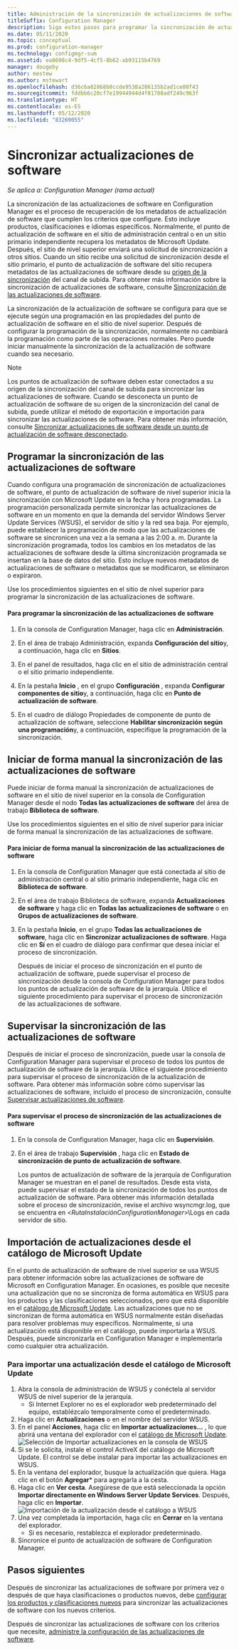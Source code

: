 ```yaml
---
title: Administración de la sincronización de actualizaciones de software
titleSuffix: Configuration Manager
description: Siga estos pasos para programar la sincronización de actualizaciones de software, iniciar la sincronización de actualizaciones de software de forma manual y supervisar la sincronización de actualizaciones de software.
ms.date: 05/11/2020
ms.topic: conceptual
ms.prod: configuration-manager
ms.technology: configmgr-sum
ms.assetid: ea8698c4-9df5-4cf5-8b62-ab93115b4769
manager: dougeby
author: mestew
ms.author: mstewart
ms.openlocfilehash: d36c6a02868b8ccde9538a286135b2ad1ce08f43
ms.sourcegitcommit: fddbb6c20cf7e19944944d4f81788adf249c963f
ms.translationtype: HT
ms.contentlocale: es-ES
ms.lasthandoff: 05/12/2020
ms.locfileid: "83269055"
---
```

#  <a name="synchronize-software-updates"></a><a name="BKMK_SUMSync"></a> Sincronizar actualizaciones de software

*Se aplica a: Configuration Manager (rama actual)*

 La sincronización de las actualizaciones de software en Configuration Manager es el proceso de recuperación de los metadatos de actualización de software que cumplen los criterios que configure. Esto incluye productos, clasificaciones e idiomas específicos. Normalmente, el punto de actualización de software en el sitio de administración central o en un sitio primario independiente recupera los metadatos de Microsoft Update. Después, el sitio de nivel superior enviará una solicitud de sincronización a otros sitios. Cuando un sitio recibe una solicitud de sincronización desde el sitio primario, el punto de actualización de software del sitio recupera metadatos de las actualizaciones de software desde su [origen de la sincronización](../plan-design/plan-for-software-updates.md#BKMK_SyncSource) del canal de subida. Para obtener más información sobre la sincronización de actualizaciones de software, consulte [Sincronización de las actualizaciones de software](../understand/software-updates-introduction.md#BKMK_Synchronization).

La sincronización de la actualización de software se configura para que se ejecute según una programación en las propiedades del punto de actualización de software en el sitio de nivel superior. Después de configurar la programación de la sincronización, normalmente no cambiará la programación como parte de las operaciones normales. Pero puede iniciar manualmente la sincronización de la actualización de software cuando sea necesario.

  > [!NOTE]  
  >  Los puntos de actualización de software deben estar conectados a su origen de la sincronización del canal de subida para sincronizar las actualizaciones de software. Cuando se desconecta un punto de actualización de software de su origen de la sincronización del canal de subida, puede utilizar el método de exportación e importación para sincronizar las actualizaciones de software. Para obtener más información, consulte [Sincronizar actualizaciones de software desde un punto de actualización de software desconectado](synchronize-software-updates-disconnected.md).  

## <a name="schedule-software-updates-synchronization"></a>Programar la sincronización de las actualizaciones de software
Cuando configura una programación de sincronización de actualizaciones de software, el punto de actualización de software de nivel superior inicia la sincronización con Microsoft Update en la fecha y hora programadas. La programación personalizada permite sincronizar las actualizaciones de software en un momento en que la demanda del servidor Windows Server Update Services (WSUS), el servidor de sitio y la red sea baja. Por ejemplo, puede establecer la programación de modo que las actualizaciones de software se sincronicen una vez a la semana a las 2:00 a. m. Durante la sincronización programada, todos los cambios en los metadatos de las actualizaciones de software desde la última sincronización programada se insertan en la base de datos del sitio. Esto incluye nuevos metadatos de actualizaciones de software o metadatos que se modificaron, se eliminaron o expiraron.

Use los procedimientos siguientes en el sitio de nivel superior para programar la sincronización de las actualizaciones de software.  

#### <a name="to-schedule-software-updates-synchronization"></a>Para programar la sincronización de las actualizaciones de software  

  1.  En la consola de Configuration Manager, haga clic en **Administración**.  

  2.  En el área de trabajo Administración, expanda **Configuración del sitio**y, a continuación, haga clic en **Sitios**.  

  3.  En el panel de resultados, haga clic en el sitio de administración central o el sitio primario independiente.  

  4.  En la pestaña **Inicio** , en el grupo **Configuración** , expanda **Configurar componentes de sitio**y, a continuación, haga clic en **Punto de actualización de software**.  

  5.  En el cuadro de diálogo Propiedades de componente de punto de actualización de software, seleccione **Habilitar sincronización según una programación**y, a continuación, especifique la programación de la sincronización.  

## <a name="manually-start-software-updates-synchronization"></a>Iniciar de forma manual la sincronización de las actualizaciones de software
Puede iniciar de forma manual la sincronización de actualizaciones de software en el sitio de nivel superior en la consola de Configuration Manager desde el nodo **Todas las actualizaciones de software** del área de trabajo **Biblioteca de software**.  

Use los procedimientos siguientes en el sitio de nivel superior para iniciar de forma manual la sincronización de las actualizaciones de software.  

#### <a name="to-manually-start-software-updates-synchronization"></a>Para iniciar de forma manual la sincronización de las actualizaciones de software  

1. En la consola de Configuration Manager que está conectada al sitio de administración central o al sitio primario independiente, haga clic en **Biblioteca de software**.  

2. En el área de trabajo Biblioteca de software, expanda **Actualizaciones de software** y haga clic en **Todas las actualizaciones de software** o en **Grupos de actualizaciones de software**.  

3. En la pestaña **Inicio**, en el grupo **Todas las actualizaciones de software**, haga clic en **Sincronizar actualizaciones de software**. Haga clic en **Sí** en el cuadro de diálogo para confirmar que desea iniciar el proceso de sincronización.  

   Después de iniciar el proceso de sincronización en el punto de actualización de software, puede supervisar el proceso de sincronización desde la consola de Configuration Manager para todos los puntos de actualización de software de la jerarquía. Utilice el siguiente procedimiento para supervisar el proceso de sincronización de las actualizaciones de software.  


## <a name="monitor-software-updates-synchronization"></a>Supervisar la sincronización de las actualizaciones de software
Después de iniciar el proceso de sincronización, puede usar la consola de Configuration Manager para supervisar el proceso de todos los puntos de actualización de software de la jerarquía. Utilice el siguiente procedimiento para supervisar el proceso de sincronización de la actualización de software. Para obtener más información sobre cómo supervisar las actualizaciones de software, incluido el proceso de sincronización, consulte [Supervisar actualizaciones de software](../deploy-use/monitor-software-updates.md).

#### <a name="to-monitor-the-software-updates-synchronization-process"></a>Para supervisar el proceso de sincronización de las actualizaciones de software  

1. En la consola de Configuration Manager, haga clic en **Supervisión**.  

2. En el área de trabajo **Supervisión** , haga clic en **Estado de sincronización de punto de actualización de software**.  

   Los puntos de actualización de software de la jerarquía de Configuration Manager se muestran en el panel de resultados. Desde esta vista, puede supervisar el estado de la sincronización de todos los puntos de actualización de software. Para obtener más información detallada sobre el proceso de sincronización, revise el archivo wsyncmgr.log, que se encuentra en <*RutaInstalaciónConfigurationManager*>\Logs en cada servidor de sitio.  

## <a name="import-updates-from-the-microsoft-update-catalog"></a>Importación de actualizaciones desde el catálogo de Microsoft Update

En el punto de actualización de software de nivel superior se usa WSUS para obtener información sobre las actualizaciones de software de Microsoft en Configuration Manager. En ocasiones, es posible que necesite una actualización que no se sincroniza de forma automática en WSUS para los productos y las clasificaciones seleccionados, pero que está disponible en el [catálogo de Microsoft Update](https://catalog.update.microsoft.com). Las actualizaciones que no se sincronizan de forma automática en WSUS normalmente están diseñadas para resolver problemas muy específicos. Normalmente, si una actualización está disponible en el catálogo, puede importarla a WSUS. Después, puede sincronizarla en Configuration Manager e implementarla como cualquier otra actualización.

### <a name="to-import-an-update-from-the-microsoft-update-catalog"></a>Para importar una actualización desde el catálogo de Microsoft Update

1. Abra la consola de administración de WSUS y conéctela al servidor WSUS de nivel superior de la jerarquía.
   - Si Internet Explorer no es el explorador web predeterminado del equipo, establézcalo temporalmente como el predeterminado.
2. Haga clic en **Actualizaciones** o en el nombre del servidor WSUS. 
3. En el panel **Acciones**, haga clic en **Importar actualizaciones...** , lo que abrirá una ventana del explorador con el [catálogo de Microsoft Update](https://catalog.update.microsoft.com).
   ![Selección de Importar actualizaciones en la consola de WSUS](media/wsus-console-import-updates.png)
4. Si se le solicita, instale el control ActiveX del catálogo de Microsoft Update. El control se debe instalar para importar las actualizaciones en WSUS. 
5. En la ventana del explorador, busque la actualización que quiera. Haga clic en el botón **Agregar*** para agregarla a la cesta.
6. Haga clic en **Ver cesta**. Asegúrese de que está seleccionada la opción **Importar directamente en Windows Server Update Services**. Después, haga clic en **Importar**.
    ![Importación de la actualización desde el catálogo a WSUS](./media/import-catalog-update-into-wsus.png)
7. Una vez completada la importación, haga clic en **Cerrar** en la ventana del explorador.
     - Si es necesario, restablezca el explorador predeterminado.
8. Sincronice el punto de actualización de software de Configuration Manager.


## <a name="next-steps"></a>Pasos siguientes
Después de sincronizar las actualizaciones de software por primera vez o después de que haya clasificaciones o productos nuevos, debe [configurar los productos y clasificaciones nuevos](configure-classifications-and-products.md) para sincronizar las actualizaciones de software con los nuevos criterios.

Después de sincronizar las actualizaciones de software con los criterios que necesite, [administre la configuración de las actualizaciones de software](manage-settings-for-software-updates.md).  
